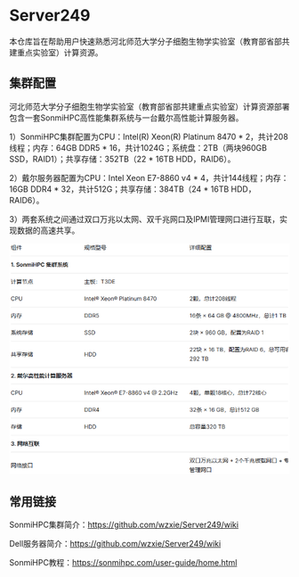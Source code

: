 # Server249
本仓库旨在帮助用户快速熟悉河北师范⼤学分⼦细胞⽣物学实验室（教育部省部共建重点实验室）计算资源。

## 集群配置
河北师范⼤学分⼦细胞⽣物学实验室（教育部省部共建重点实验室）计算资源部署包含一套SonmiHPC高性能集群系统与一台戴尔高性能计算服务器。

1）SonmiHPC集群配置为CPU：Intel(R) Xeon(R) Platinum 8470 * 2，共计208线程；内存：64GB DDR5 * 16，共计1024G；系统盘：2TB（两块960GB SSD，RAID1）；共享存储：352TB（22 * 16TB HDD，RAID6）。

2）戴尔服务器配置为CPU：Intel Xeon E7-8860 v4 * 4，共计144线程；内存：16GB DDR4 * 32，共计512G；共享存储：384TB（24 * 16TB HDD，RAID6）。

3）两套系统之间通过双口万兆以太网、双千兆网口及IPMI管理网口进行互联，实现数据的高速共享。

![hardware](https://github.com/wzxie/Server249/blob/main/Hardware.png)

## 常用链接
SonmiHPC集群简介：https://github.com/wzxie/Server249/wiki

Dell服务器简介：https://github.com/wzxie/Server249/wiki

SonmiHPC教程：https://sonmihpc.com/user-guide/home.html

